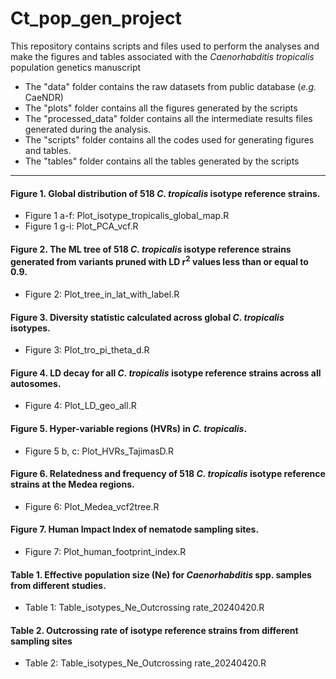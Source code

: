 # Ct_pop_gen_project

This repository contains scripts and files used to perform the analyses and make the figures and tables associated with the *Caenorhabditis tropicalis* population genetics manuscript 

- The "data" folder contains the raw datasets from public database (*e.g.* CaeNDR)
- The "plots" folder contains all the figures generated by the scripts
- The "processed_data" folder contains all the intermediate results files generated during the analysis.
- The "scripts" folder contains all the codes used for generating figures and tables.
- The "tables" folder contains all the tables generated by the scripts

---

#### Figure 1. Global distribution of 518 *C. tropicalis* isotype reference strains.
- Figure 1 a-f: Plot_isotype_tropicalis_global_map.R 
- Figure 1 g-i: Plot_PCA_vcf.R

#### Figure 2. The ML tree of 518 *C. tropicalis* isotype reference strains generated from variants pruned with LD r<sup>2</sup> values less than or equal to 0.9.
- Figure 2: Plot_tree_in_lat_with_label.R

#### Figure 3. Diversity statistic calculated across global *C. tropicalis* isotypes.
- Figure 3: Plot_tro_pi_theta_d.R

#### Figure 4. LD decay for all *C. tropicalis* isotype reference strains across all autosomes. 
- Figure 4: Plot_LD_geo_all.R

#### Figure 5. Hyper-variable regions (HVRs) in *C. tropicalis*.
- Figure 5 b, c: Plot_HVRs_TajimasD.R

#### Figure 6. Relatedness and frequency of 518 *C. tropicalis* isotype reference strains at the Medea regions.
- Figure 6: Plot_Medea_vcf2tree.R

#### Figure 7. Human Impact Index of nematode sampling sites. 
- Figure 7: Plot_human_footprint_index.R

#### Table 1. Effective population size (Ne) for *Caenorhabditis* spp. samples from different studies.​​
- Table 1: Table_isotypes_Ne_Outcrossing rate_20240420.R

#### Table 2. Outcrossing rate of isotype reference strains from different sampling sites
- Table 2: Table_isotypes_Ne_Outcrossing rate_20240420.R



